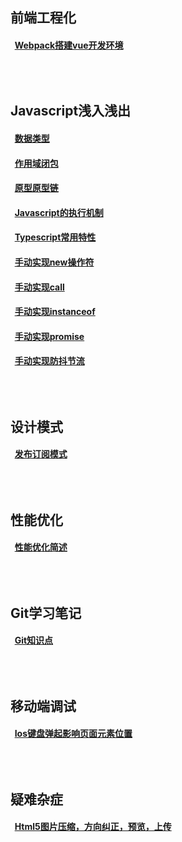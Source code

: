 ## 前端工程化
#### &nbsp;&nbsp;[Webpack搭建vue开发环境](https://github.com/YangGoldDragon/Blog/issues/15)
## <br/><br/>Javascript浅入浅出
#### &nbsp;&nbsp;[数据类型](https://github.com/YangGoldDragon/Blog/issues/8)
#### &nbsp;&nbsp;[作用域闭包](https://github.com/YangGoldDragon/Blog/issues/5)
#### &nbsp;&nbsp;[原型原型链](https://github.com/YangGoldDragon/Blog/issues/4)
#### &nbsp;&nbsp;[Javascript的执行机制](https://github.com/YangGoldDragon/Blog/issues/6)
#### &nbsp;&nbsp;[Typescript常用特性](https://github.com/YangGoldDragon/Blog/issues/14)
#### &nbsp;&nbsp;[手动实现new操作符](https://github.com/YangGoldDragon/Blog/issues/1)
#### &nbsp;&nbsp;[手动实现call](https://github.com/YangGoldDragon/Blog/issues/19)
#### &nbsp;&nbsp;[手动实现instanceof](https://github.com/YangGoldDragon/Blog/issues/16)
#### &nbsp;&nbsp;[手动实现promise](https://github.com/YangGoldDragon/Blog/issues/18)
#### &nbsp;&nbsp;[手动实现防抖节流](https://github.com/YangGoldDragon/Blog/issues/20)
## <br/><br/>设计模式
#### &nbsp;&nbsp;[发布订阅模式](https://github.com/YangGoldDragon/Blog/issues/21)
## <br/><br/>性能优化
#### &nbsp;&nbsp;[性能优化简述](https://github.com/YangGoldDragon/Blog/issues/17)
## <br/><br/>Git学习笔记
#### &nbsp;&nbsp;[Git知识点](https://github.com/YangGoldDragon/Blog/issues/7)
## <br/><br/>移动端调试
#### &nbsp;&nbsp;[Ios键盘弹起影响页面元素位置](https://github.com/YangGoldDragon/Blog/issues/9)
## <br/><br/>疑难杂症
#### &nbsp;&nbsp;[Html5图片压缩，方向纠正，预览，上传](https://github.com/YangGoldDragon/Blog/issues/10)
